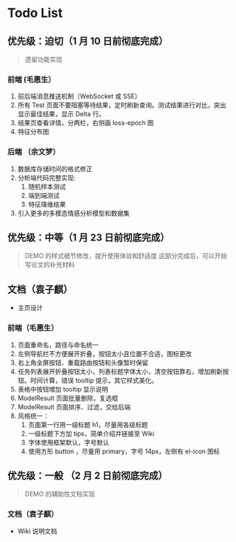 # Todo List

## 优先级：迫切（1 月 10 日前彻底完成）

> 遗留功能实现

### 前端 (毛惠生）

1. 前后端消息推送机制（WebSocket 或 SSE）
2. 所有 Test 页面不要阻塞等待结果，定时刷新查询。测试结果进行对比，突出显示最佳结果，显示 Delta 行。
3. 结果页查看详情，分两栏，右侧画 loss-epoch 图
4. 特征分布图

### 后端 （余文梦）

1. 数据库存储时间的格式修正
2. 分析端代码完整实现:
   1. 随机样本测试
   2. 端到端测试
   3. 特征降维结果
3. 引入更多的多模态情感分析模型和数据集

## 优先级：中等（1 月 23 日前彻底完成）

> DEMO 的样式细节修改，提升使用体验和舒适度
> 这部分完成后，可以开始写论文的补充材料

## 文档（袁子麒）

- 主页设计

### 前端（毛惠生）

1. 页面重命名，路径与命名统一
2. 左侧导航栏不方便展开折叠，按钮太小且位置不合适，图标更改
3. 右上角全屏按钮、重载路由按钮和头像暂时保留
4. 任务列表展开折叠按钮太小，列表标题字体太小，清空按钮靠右，增加刷新按钮。时间计算，错误 tooltip 提示，其它样式美化。
5. 表格中按钮增加 tooltip 显示说明
6. ModelResult 页面批量删除，复选框
7. ModelResult 页面排序、过滤，交给后端
8. 风格统一：
   1. 页面第一行用一级标题 h1，尽量用各级标题
   2. 一级标题下方加 tips，简单介绍并链接至 Wiki
   3. 字体使用框架默认，字号默认
   4. 使用方形 button ，尽量用 primary，字号 14px，左侧有 el-icon 图标

## 优先级：一般 （2 月 2 日前彻底完成）

> DEMO 的辅助性文档实现

### 文档（袁子麒）

- Wiki 说明文档
